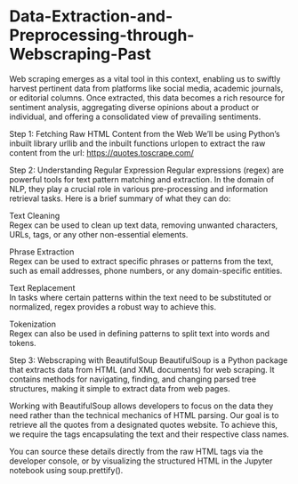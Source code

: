 # Data-Extraction-and-Preprocessing-through-Webscraping-Past

Web scraping emerges as a vital tool in this context, enabling us to swiftly harvest pertinent data from platforms like social media, academic journals, or editorial columns. Once extracted, this data becomes a rich resource for sentiment analysis, aggregating diverse opinions about a product or individual, and offering a consolidated view of prevailing sentiments.

Step 1: Fetching Raw HTML Content from the Web
We’ll be using Python’s inbuilt library urllib and the inbuilt functions urlopen to extract the raw content from the url: https://quotes.toscrape.com/

Step 2:
Understanding Regular Expression
Regular expressions (regex) are powerful tools for text pattern matching and extraction. In the domain of NLP, they play a crucial role in various pre-processing and information retrieval tasks. Here is a brief summary of what they can do:

Text Cleaning  
Regex can be used to clean up text data, removing unwanted characters, URLs, tags, or any other non-essential elements.

Phrase Extraction  
Regex can be used to extract specific phrases or patterns from the text, such as email addresses, phone numbers, or any domain-specific entities.

Text Replacement  
In tasks where certain patterns within the text need to be substituted or normalized, regex provides a robust way to achieve this.

Tokenization  
Regex can also be used in defining patterns to split text into words and tokens.

Step 3:
Webscraping with BeautifulSoup
BeautifulSoup is a Python package that extracts data from HTML (and XML documents) for web scraping. It contains methods for navigating, finding, and changing parsed tree structures, making it simple to extract data from web pages.

Working with BeautifulSoup allows developers to focus on the data they need rather than the technical mechanics of HTML parsing.
Our goal is to retrieve all the quotes from a designated quotes website. To achieve this, we require the tags encapsulating the text and their respective class names.

You can source these details directly from the raw HTML tags via the developer console, or by visualizing the structured HTML in the Jupyter notebook using soup.prettify().
